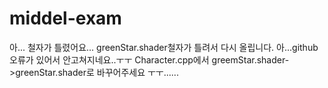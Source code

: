 # middel-exam
아... 철자가 틀렸어요...
greenStar.shader철자가 틀려서 다시 올립니다. 
아...github오류가 있어서 안고쳐지네요..ㅜㅜ 
Character.cpp에서 greemStar.shader->greenStar.shader로 바꾸어주세요 ㅜㅜ......
